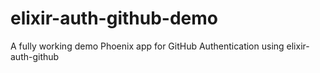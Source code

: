 # elixir-auth-github-demo
A fully working demo Phoenix app for GitHub Authentication using elixir-auth-github
